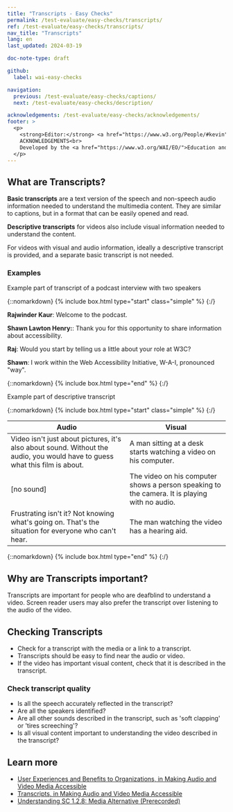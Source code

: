 ```yaml
---
title: "Transcripts - Easy Checks"
permalink: /test-evaluate/easy-checks/transcripts/
ref: /test-evaluate/easy-checks/transcripts/
nav_title: "Transcripts"
lang: en
last_updated: 2024-03-19

doc-note-type: draft

github:
  label: wai-easy-checks

navigation:
  previous: /test-evaluate/easy-checks/captions/
  next: /test-evaluate/easy-checks/description/

acknowledgements: /test-evaluate/easy-checks/acknowledgements/
footer: >
  <p>
    <strong>Editor:</strong> <a href="https://www.w3.org/People/#kevin">Kevin White</a><br>
    ACKNOWLEDGEMENTS<br>
    Developed by the <a href="https://www.w3.org/WAI/EO/">Education and Outreach Working Group (EOWG)</a>. Updated as part of the <a href="https://www.w3.org/WAI/about/projects/wai-coop/">WAI-CooP project</a>, co-funded by the European Commission.
  </p>
---
```


## What are Transcripts?

**Basic transcripts** are a text version of the speech and non-speech audio information needed to understand the multimedia content. They are similar to captions, but in a format that can be easily opened and read.

**Descriptive transcripts** for videos also include visual information needed to understand the content.

For videos with visual and audio information, ideally a descriptive transcript is provided, and a separate basic transcript is not needed.

### Examples

Example part of transcript of a podcast interview with two speakers

{::nomarkdown}
{% include box.html type="start" class="simple" %}
{:/}

<p><strong>Rajwinder Kaur</strong>: Welcome to the podcast.</p>
<p><strong>Shawn Lawton Henry:</strong>: Thank you for this opportunity to share information about accessibility.</p>
<p><strong>Raj</strong>: Would you start by telling us a little about your role at W3C?</p>
<p><strong>Shawn</strong>: I work within the Web Accessibility Initiative, W-A-I, pronounced "way". </p>

{::nomarkdown}
{% include box.html type="end" %}
{:/}

Example part of descriptive transcript

{::nomarkdown}
{% include box.html type="start" class="simple" %}
{:/}

<table>
  <thead>
    <tr>
      <th>Audio</th>
      <th>Visual</th>
    </tr>
  </thead>
  <tbody>
    <tr>
      <td>Video isn't just about pictures, it's also about sound. Without the audio, you would have to guess what this film is about.</td>
      <td>A man sitting at a desk starts watching a video on his computer.<br></td>
    </tr>
    <tr>
      <td>[no sound]</td>
      <td>The video on his computer shows a person speaking to the camera. It is playing with no audio.</td>
    </tr>
    <tr>
      <td>Frustrating isn't it? Not knowing what's going on. That's the situation for everyone who can't hear.</td>
      <td>The man watching the video has a hearing aid.</td>
    </tr>
  </tbody>
</table>

{::nomarkdown}
{% include box.html type="end" %}
{:/}

## Why are Transcripts important?

Transcripts are important for people who are deafblind to understand a video. Screen reader users may also prefer the transcript over listening to the audio of the video.

## Checking Transcripts

* Check for a transcript with the media or a link to a transcript.
* Transcripts should be easy to find near the audio or video.
* If the video has important visual content, check that it is described in the transcript.

### Check transcript quality

* Is all the speech accurately reflected in the transcript?
* Are all the speakers identified?
* Are all other sounds described in the transcript, such as 'soft clapping' or 'tires screeching'?
* Is all visual content important to understanding the video described in the transcript?

## Learn more

* [User Experiences and Benefits to Organizations, in Making Audio and Video Media Accessible](https://www.w3.org/WAI/media/av/users-orgs/)
* [Transcripts, in Making Audio and Video Media Accessible](https://www.w3.org/WAI/media/av/transcripts/)
* [Understanding SC 1.2.8: Media Alternative (Prerecorded)](https://www.w3.org/WAI/WCAG22/Understanding/media-alternative-prerecorded.html)
